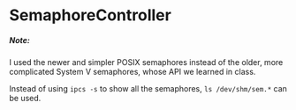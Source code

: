 # SemaphoreController

##### Note: 
I used the newer and simpler POSIX semaphores 
instead of the older, more complicated System V semaphores,
whose API we learned in class.

Instead of using `ipcs -s` to show all the semaphores, 
`ls /dev/shm/sem.*` can be used.